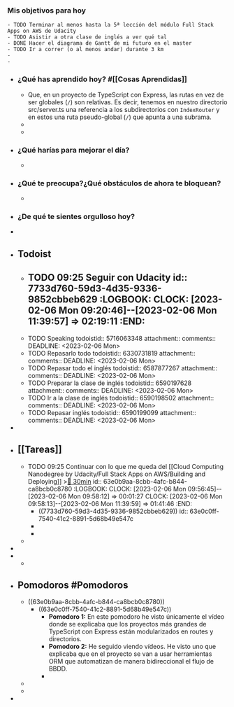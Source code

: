 ### Mis objetivos para hoy
	- TODO Terminar al menos hasta la 5ª lección del módulo Full Stack Apps on AWS de Udacity
	- TODO Asistir a otra clase de inglés a ver qué tal
	- DONE Hacer el diagrama de Gantt de mi futuro en el master
	- TODO Ir a correr (o al menos andar) durante 3 km
	-
	-
- ### ¿Qué has aprendido hoy? #[[Cosas Aprendidas]]
	- Que, en un proyecto de TypeScript con Express, las rutas en vez de ser globales (`/`) son relativas. Es decir, tenemos en nuestro directorio src/server.ts una referencia a los subdirectorios con `IndexRouter` y en estos una ruta pseudo-global (`/`) que apunta a una subrama.
	-
	-
- ### ¿Qué harías para mejorar el día?
	-
- ### ¿Qué te preocupa?¿Qué obstáculos de ahora te bloquean?
	-
- ### ¿De qué te sientes orgulloso hoy?
-
- ## Todoist
	- TODO 09:25 Seguir con Udacity
	  id:: 7733d760-59d3-4d35-9336-9852cbbeb629
	  :LOGBOOK:
	  CLOCK: [2023-02-06 Mon 09:20:46]--[2023-02-06 Mon 11:39:57] =>  02:19:11
	  :END:
		-
	- TODO Speaking
	  todoistid:: 5716063348
	  attachment:: 
	  comments:: 
	  DEADLINE: <2023-02-06 Mon>
	- TODO Repasarlo todo
	  todoistid:: 6330731819
	  attachment:: 
	  comments:: 
	  DEADLINE: <2023-02-06 Mon>
	- TODO Repasar todo el inglés
	  todoistid:: 6587877267
	  attachment:: 
	  comments:: 
	  DEADLINE: <2023-02-06 Mon>
	- TODO Preparar la clase de inglés
	  todoistid:: 6590197628
	  attachment:: 
	  comments:: 
	  DEADLINE: <2023-02-06 Mon>
	- TODO Ir a la clase de inglés
	  todoistid:: 6590198502
	  attachment:: 
	  comments:: 
	  DEADLINE: <2023-02-06 Mon>
	- TODO Repasar inglés
	  todoistid:: 6590199099
	  attachment:: 
	  comments:: 
	  DEADLINE: <2023-02-06 Mon>
-
- ## [[Tareas]]
	- TODO 09:25 Continuar con lo que me queda del [[Cloud Computing Nanodegree by Udacity/Full Stack Apps on AWS/Building and Deploying]] >[🍅 30min](#agenda-pomo://?t=f-1675674428224-1800)
	  id:: 63e0b9aa-8cbb-4afc-b844-ca8bcb0c8780
	  :LOGBOOK:
	  CLOCK: [2023-02-06 Mon 09:56:45]--[2023-02-06 Mon 09:58:12] =>  00:01:27
	  CLOCK: [2023-02-06 Mon 09:58:13]--[2023-02-06 Mon 11:39:59] =>  01:41:46
	  :END:
		- ((7733d760-59d3-4d35-9336-9852cbbeb629))
		  id:: 63e0c0ff-7540-41c2-8891-5d68b49e547c
		-
		-
	-
-
-
	-
- ## Pomodoros #Pomodoros
	- ((63e0b9aa-8cbb-4afc-b844-ca8bcb0c8780))
		- ((63e0c0ff-7540-41c2-8891-5d68b49e547c))
			- **Pomodoro 1:** En este pomodoro he visto únicamente el vídeo donde se explicaba que los proyectos más grandes de TypeScript con Express están modularizados en routes y directorios.
			- **Pomodoro 2:** He seguido viendo vídeos. He visto uno que explicaba que en el proyecto se van a usar herramientas ORM que automatizan de manera bidireccional el flujo de BBDD.
			-
	-
	-
-